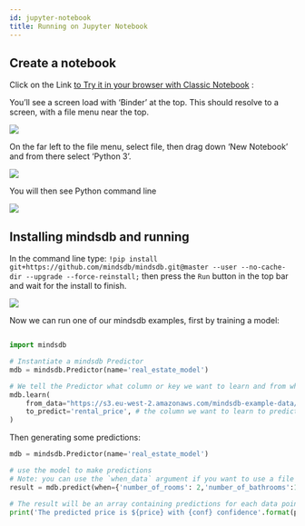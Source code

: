 ```yaml
---
id: jupyter-notebook
title: Running on Jupyter Notebook
---
```


## Create a notebook

Click on the Link [to Try it in your browser with Classic Notebook](https://mybinder.org/v2/gh/ipython/ipython-in-depth/master?filepath=binder/Index.ipynb) : 

You’ll see a screen load with ‘Binder’ at the top.  This should resolve to a screen, with a file menu near the top.

![](https://imgur.com/sYV91pv)

On the far left to the file menu, select file, then drag down ‘New Notebook’ and from there select ‘Python 3’.

![](https://imgur.com/7m7huHY)

You will then see Python command line

![](https://imgur.com/kl9kdv0)

## Installing mindsdb and running

In the command line type: `!pip install git+https://github.com/mindsdb/mindsdb.git@master --user --no-cache-dir --upgrade --force-reinstall;` then press the `Run` button in the top bar and wait for the install to finish.

![](https://imgur.com/MNkPyy3)

Now we can run one of our mindsdb examples, first by training a model:

```python

import mindsdb

# Instantiate a mindsdb Predictor
mdb = mindsdb.Predictor(name='real_estate_model')

# We tell the Predictor what column or key we want to learn and from what data
mdb.learn(
    from_data="https://s3.eu-west-2.amazonaws.com/mindsdb-example-data/home_rentals.csv", # the path to the file where we can learn from, (note: can be url)
    to_predict='rental_price', # the column we want to learn to predict given all the data in the file
)

```

Then generating some predictions:

```python
mdb = mindsdb.Predictor(name='real_estate_model')

# use the model to make predictions
# Note: you can use the `when_data` argument if you want to use a file with one or more rows instead of a python dictionary
result = mdb.predict(when={'number_of_rooms': 2,'number_of_bathrooms':1, 'sqft': 1190})

# The result will be an array containing predictions for each data point (in this case only one), a confidence for said prediction and a few other extra informations
print('The predicted price is ${price} with {conf} confidence'.format(price=result[0]['rental_price'], conf=result[0]['rental_price_confidence']))
```
